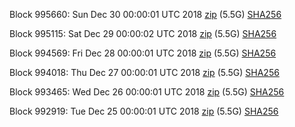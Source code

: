 Block 995660: Sun Dec 30 00:00:01 UTC 2018 [zip](https://dash-bootstrap.ams3.digitaloceanspaces.com/mainnet/2018-12-30/bootstrap.dat.zip) (5.5G) [SHA256](https://dash-bootstrap.ams3.digitaloceanspaces.com/mainnet/2018-12-30/sha256.txt)

Block 995115: Sat Dec 29 00:00:02 UTC 2018 [zip](https://dash-bootstrap.ams3.digitaloceanspaces.com/mainnet/2018-12-29/bootstrap.dat.zip) (5.5G) [SHA256](https://dash-bootstrap.ams3.digitaloceanspaces.com/mainnet/2018-12-29/sha256.txt)

Block 994569: Fri Dec 28 00:00:01 UTC 2018 [zip](https://dash-bootstrap.ams3.digitaloceanspaces.com/mainnet/2018-12-28/bootstrap.dat.zip) (5.5G) [SHA256](https://dash-bootstrap.ams3.digitaloceanspaces.com/mainnet/2018-12-28/sha256.txt)

Block 994018: Thu Dec 27 00:00:01 UTC 2018 [zip](https://dash-bootstrap.ams3.digitaloceanspaces.com/mainnet/2018-12-27/bootstrap.dat.zip) (5.5G) [SHA256](https://dash-bootstrap.ams3.digitaloceanspaces.com/mainnet/2018-12-27/sha256.txt)

Block 993465: Wed Dec 26 00:00:01 UTC 2018 [zip](https://dash-bootstrap.ams3.digitaloceanspaces.com/mainnet/2018-12-26/bootstrap.dat.zip) (5.5G) [SHA256](https://dash-bootstrap.ams3.digitaloceanspaces.com/mainnet/2018-12-26/sha256.txt)

Block 992919: Tue Dec 25 00:00:01 UTC 2018 [zip](https://dash-bootstrap.ams3.digitaloceanspaces.com/mainnet/2018-12-25/bootstrap.dat.zip) (5.5G) [SHA256](https://dash-bootstrap.ams3.digitaloceanspaces.com/mainnet/2018-12-25/sha256.txt)
